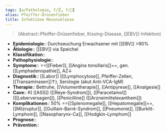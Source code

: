 ```yaml
---
tags: [a/Pathologie, f/👂, f/🦠]
alias: Pfeiffer-Drüsenfieber
title: Infektiöse Mononukleose
---
```

> (Abstract::Pfeiffer-Drüsenfieber, Kissing-Disease, [[EBV]]-Infektion)
- **Epidemiologie**:: Durchseuchung Erwachsener mit [[EBV]] >90%
- **Ätiologie**:: [[EBV]] via Speichel
- **Klassifikation**::
- **Pathophysiologie**::
- **Symptome**:: ==[[Fieber]], [[Angina tonsillaris]]==, gen. [[Lymphadenopathie]], AZ↓
- **Diagnostik**:: [[Labor]] ([[Lymphocytose]], Pfeiffer-Zellen, [[Transaminasen]]↑), Serologie (akut Anti-VCA-IgM)
- **Therapie**:: Bettruhe, [[Volumentherapie]], [[Antipyrese]], [[Analgesie]]
- **Cave**:: KI [[ASS]] ([[Reye-Syndrom]]), [[Paracetamol]] ([[Leberversagen]]), [[Penicilline]] ([[Arzneimittelexanthem]])
- **Komplikationen**:: 50% ==[[Splenomegalie]], [[Hepatomegalie]]==, [[Milzruptur]], [[Guillain-Barré-Syndrom]], [[Pneumonie]], [[Burkitt-Lymphom]], [[Nasopharynx-Ca]], [[Hodgkin-Lymphom]]
- **Prognose**::
- **Prävention**::